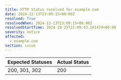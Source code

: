 ```yaml
---
title: HTTP Status resolved for example.com
date: 2024-12-13T23:09:15+00:00Z
resolved: True
resolvedWhen: 2024-12-13T23:09:15+00:00Z
resolvedStartTime: 2024-10-25T21:09:43.191474+00:00
severity: notice
affected:
  - example.com
section: issue
---
```


| Expected Statuses | Actual Status  |
|-------------------|----------------|
| 200, 301, 302 | 200 |
